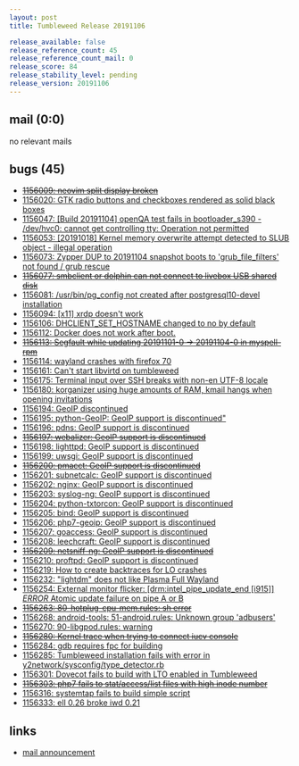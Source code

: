 ```yaml
---
layout: post
title: Tumbleweed Release 20191106

release_available: false
release_reference_count: 45
release_reference_count_mail: 0
release_score: 84
release_stability_level: pending
release_version: 20191106
---
```


## mail (0:0)

no relevant mails

## bugs (45)

<!--more-->

- ~~[1156009: neovim split display broken](https://bugzilla.opensuse.org/show_bug.cgi?id=1156009)~~
- [1156020: GTK radio buttons and checkboxes rendered as solid black boxes](https://bugzilla.opensuse.org/show_bug.cgi?id=1156020)
- [1156047: \[Build 20191104\] openQA test fails in bootloader_s390 - /dev/hvc0: cannot get controlling tty: Operation not permitted](https://bugzilla.opensuse.org/show_bug.cgi?id=1156047)
- [1156053: \[20191018\] Kernel memory overwrite attempt detected to SLUB object - illegal operation](https://bugzilla.opensuse.org/show_bug.cgi?id=1156053)
- [1156073: Zypper DUP to 20191104 snapshot boots to 'grub_file_filters' not found / grub rescue](https://bugzilla.opensuse.org/show_bug.cgi?id=1156073)
- ~~[1156077: smbclient or dolphin can not connect to livebox USB shared disk](https://bugzilla.opensuse.org/show_bug.cgi?id=1156077)~~
- [1156081: /usr/bin/pg_config not created after postgresql10-devel installation](https://bugzilla.opensuse.org/show_bug.cgi?id=1156081)
- [1156094: \[x11\] xrdp doesn't work](https://bugzilla.opensuse.org/show_bug.cgi?id=1156094)
- [1156106: DHCLIENT_SET_HOSTNAME changed to no by default](https://bugzilla.opensuse.org/show_bug.cgi?id=1156106)
- [1156112: Docker does not work after boot.](https://bugzilla.opensuse.org/show_bug.cgi?id=1156112)
- ~~[1156113: Segfault while updating 20191101-0 -> 20191104-0 in myspell-rpm](https://bugzilla.opensuse.org/show_bug.cgi?id=1156113)~~
- [1156114: wayland crashes with firefox 70](https://bugzilla.opensuse.org/show_bug.cgi?id=1156114)
- [1156161: Can't start libvirtd on tumbleweed](https://bugzilla.opensuse.org/show_bug.cgi?id=1156161)
- [1156175: Terminal input over SSH breaks with non-en UTF-8 locale](https://bugzilla.opensuse.org/show_bug.cgi?id=1156175)
- [1156180: korganizer using huge amounts of RAM, kmail hangs when opening invitations](https://bugzilla.opensuse.org/show_bug.cgi?id=1156180)
- [1156194: GeoIP discontinued](https://bugzilla.opensuse.org/show_bug.cgi?id=1156194)
- [1156195: python-GeoIP: GeoIP support is discontinued"](https://bugzilla.opensuse.org/show_bug.cgi?id=1156195)
- [1156196: pdns: GeoIP support is discontinued](https://bugzilla.opensuse.org/show_bug.cgi?id=1156196)
- ~~[1156197: webalizer: GeoIP support is discontinued](https://bugzilla.opensuse.org/show_bug.cgi?id=1156197)~~
- [1156198: lighttpd: GeoIP support is discontinued](https://bugzilla.opensuse.org/show_bug.cgi?id=1156198)
- [1156199: uwsgi: GeoIP support is discontinued](https://bugzilla.opensuse.org/show_bug.cgi?id=1156199)
- ~~[1156200: pmacct: GeoIP support is discontinued](https://bugzilla.opensuse.org/show_bug.cgi?id=1156200)~~
- [1156201: subnetcalc: GeoIP support is discontinued](https://bugzilla.opensuse.org/show_bug.cgi?id=1156201)
- [1156202: nginx: GeoIP support is discontinued](https://bugzilla.opensuse.org/show_bug.cgi?id=1156202)
- [1156203: syslog-ng: GeoIP support is discontinued](https://bugzilla.opensuse.org/show_bug.cgi?id=1156203)
- [1156204: python-txtorcon: GeoIP support is discontinued](https://bugzilla.opensuse.org/show_bug.cgi?id=1156204)
- [1156205: bind: GeoIP support is discontinued](https://bugzilla.opensuse.org/show_bug.cgi?id=1156205)
- [1156206: php7-geoip: GeoIP support is discontinued](https://bugzilla.opensuse.org/show_bug.cgi?id=1156206)
- [1156207: goaccess: GeoIP support is discontinued](https://bugzilla.opensuse.org/show_bug.cgi?id=1156207)
- [1156208: leechcraft: GeoIP support is discontinued](https://bugzilla.opensuse.org/show_bug.cgi?id=1156208)
- ~~[1156209: netsniff-ng: GeoIP support is discontinued](https://bugzilla.opensuse.org/show_bug.cgi?id=1156209)~~
- [1156210: proftpd: GeoIP support is discontinued](https://bugzilla.opensuse.org/show_bug.cgi?id=1156210)
- [1156219: How to create backtraces for LO crashes](https://bugzilla.opensuse.org/show_bug.cgi?id=1156219)
- [1156232: "lightdm" does not like Plasma Full Wayland](https://bugzilla.opensuse.org/show_bug.cgi?id=1156232)
- [1156254: External monitor flicker: \[drm:intel_pipe_update_end \[i915\]\] *ERROR* Atomic update failure on pipe A or B](https://bugzilla.opensuse.org/show_bug.cgi?id=1156254)
- ~~[1156263: 80-hotplug-cpu-mem.rules: sh error](https://bugzilla.opensuse.org/show_bug.cgi?id=1156263)~~
- [1156268: android-tools: 51-android.rules: Unknown group 'adbusers'](https://bugzilla.opensuse.org/show_bug.cgi?id=1156268)
- [1156270: 90-libgpod.rules: warning](https://bugzilla.opensuse.org/show_bug.cgi?id=1156270)
- ~~[1156280: Kernel trace when trying to connect iucv console](https://bugzilla.opensuse.org/show_bug.cgi?id=1156280)~~
- [1156284: gdb requires fpc for building](https://bugzilla.opensuse.org/show_bug.cgi?id=1156284)
- [1156285: Tumbleweed installation fails with error in y2network/sysconfig/type_detector.rb](https://bugzilla.opensuse.org/show_bug.cgi?id=1156285)
- [1156301: Dovecot fails to build with LTO enabled in Tumbleweed](https://bugzilla.opensuse.org/show_bug.cgi?id=1156301)
- ~~[1156303: php7 fails to stat/access/list files with high inode number](https://bugzilla.opensuse.org/show_bug.cgi?id=1156303)~~
- [1156316: systemtap fails to build simple script](https://bugzilla.opensuse.org/show_bug.cgi?id=1156316)
- [1156333: ell 0.26 broke iwd 0.21](https://bugzilla.opensuse.org/show_bug.cgi?id=1156333)



## links

- [mail announcement](https://lists.opensuse.org/opensuse-factory/2019-11/msg00095.html)
